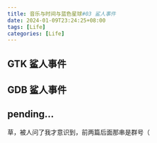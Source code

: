```yaml
---
title: 音乐与时间与蓝色星球#03 鲨人事件
date: 2024-01-09T23:24:25+08:00
tags: [Life]
categories: [Life]
---
```


## GTK 鲨人事件

## GDB 鲨人事件

## pending...

草，被人问了我才意识到，前两篇后面那串是群号（
